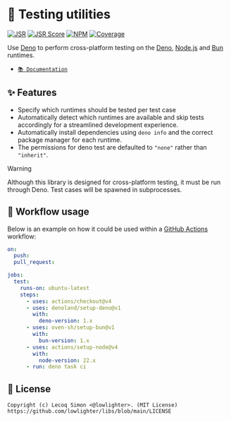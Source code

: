 # 🧪 Testing utilities

[![JSR](https://jsr.io/badges/@libs/testing)](https://jsr.io/@libs/testing) [![JSR Score](https://jsr.io/badges/@libs/testing/score)](https://jsr.io/@libs/testing)
[![NPM](https://img.shields.io/npm/v/@lowlighter%2Ftesting?logo=npm&labelColor=cb0000&color=183e4e)](https://www.npmjs.com/package/@lowlighter/testing) [![Coverage](https://libs-coverage.lecoq.io/testing/badge.svg)](https://libs-coverage.lecoq.io/testing)

Use [Deno](https://deno.com) to perform cross-platform testing on the [Deno](https://deno.com), [Node.js](https://nodejs.org) and [Bun](https://bun.sh) runtimes.

- [`📚 Documentation`](https://jsr.io/@libs/testing/doc)

## ✨ Features

- Specify which runtimes should be tested per test case
- Automatically detect which runtimes are available and skip tests accordingly for a streamlined development experience.
- Automatically install dependencies using `deno info` and the correct package manager for each runtime.
- The permissions for deno test are defaulted to `"none"` rather than `"inherit"`.

> [!WARNING]
> Although this library is designed for cross-platform testing, it must be run through Deno. Test cases will be spawned in subprocesses.

## 🤖 Workflow usage

Below is an example on how it could be used within a [GitHub Actions](https://github.com/features/actions) workflow:

```yaml
on:
  push:
  pull_request:

jobs:
  test:
    runs-on: ubuntu-latest
    steps:
      - uses: actions/checkout@v4
      - uses: denoland/setup-deno@v1
        with:
          deno-version: 1.x
      - uses: oven-sh/setup-bun@v1
        with:
          bun-version: 1.x
      - uses: actions/setup-node@v4
        with:
          node-version: 22.x
      - run: deno task ci
```

## 📜 License

```plaintext
Copyright (c) Lecoq Simon <@lowlighter>. (MIT License)
https://github.com/lowlighter/libs/blob/main/LICENSE
```
